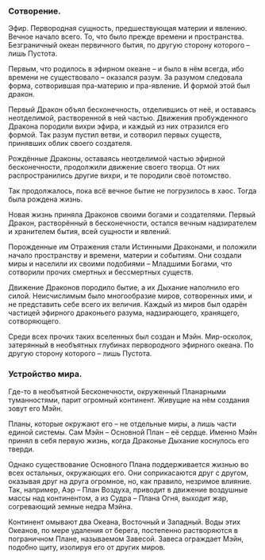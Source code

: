 ### **Сотворение.**

Эфир. Первородная сущность, предшествующая материи и явлению. Вечное начало всего. То, что было прежде времени и пространства. Безграничный океан первичного бытия, по другую сторону которого – лишь Пустота.

Первым, что родилось в эфирном океане – и было в нём всегда, ибо времени не существовало – оказался разум. За разумом следовала форма, сотворившая пра-материю и пра-явление. И формой этой был дракон.

Первый Дракон объял бесконечность, отделившись от неё, и оставаясь неотделимой, растворенной в ней частью. Движения пробужденного Дракона породили вихри эфира, и каждый из них отразился его формой. Так разум пустил ветви, и сотворил первых существ, принявших облик своего создателя.

Рождённые Драконы, оставаясь неотделимой частью эфирной бесконечности, продолжили движение своего творца. От них распространились другие вихри, и те породили своё потомство. 

Так продолжалось, пока всё вечное бытие не погрузилось в хаос. Тогда была рождена жизнь.

Новая жизнь приняла Драконов своими богами и создателями. Первый Дракон, растворённый в бесконечности, остался вечным надзирателем и хранителем бытия, всей сущности и явлений. 

Порожденные им Отражения стали Истинными Драконами, и положили начало пространству и времени, материи и событиям. Они создали миры и населили их своими подобиями – Младшими Богами, что сотворили прочих смертных и бессмертных существ.

Движение Драконов породило бытие, а их Дыхание наполнило его силой. Неисчислимым было многообразие миров, сотворенных ими, и не представить себе всего их величия. Каждый из миров был одарён частицей эфирного драконьего разума, надзирающего, хранящего, сотворяющего.

Среди всех прочих таких вселенных был создан и Мэйн. Мир-осколок, затерянный в необъятных глубинах первородного эфирного океана. По другую сторону которого – лишь Пустота.

### **Устройство мира.**

Где-то в необъятной Бесконечности, окруженный Планарными туманностями, парит огромный континент. Живущие на нём создания зовут его Мэйн.

Планы, которые окружают его – не отдельные миры, а лишь части единой системы. Сам Мэйн – Основной План – её сердце. Именно Мэйн принял в себя первую жизнь, когда Драконье Дыхание коснулось его тверди.

Однако существование Основного Плана поддерживается жизнью во всех остальных, окружающих его. Они соприкасаются друг с другом, оказывая друг на друга огромное, но, как правило, незримое влияние. Так, например, Аэр – План Воздуха, приводит в движение воздушные массы над континентом, а из Судра – Плана Огня, выходит жар, согревающий земные недра Мэйна.

Континент омывают два Океана, Восточный и Западный. Воды этих Океанов, по мере удаления от берега, постепенно растворяются в пограничном Плане, называемом Завесой. Завеса ограждает Мэйн, подобно щиту, изолируя его от других миров.

